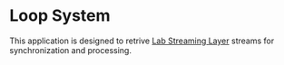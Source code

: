 # Loop System

This application is designed to retrive [Lab Streaming Layer](https://github.com/sccn/labstreaminglayer) streams for synchronization and processing.   